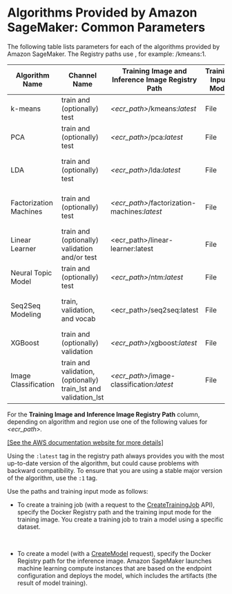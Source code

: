 # Algorithms Provided by Amazon SageMaker: Common Parameters<a name="sagemaker-algo-docker-registry-paths"></a>

The following table lists parameters for each of the algorithms provided by Amazon SageMaker\. The Registry paths use *<latest>*, for example: /kmeans:1\. 


| Algorithm Name | Channel Name | Training Image and Inference Image Registry Path | Training Input Mode | File Type | Instance Class | 
| --- | --- | --- | --- | --- | --- | 
| k\-means  | train and \(optionally\) test |  *<ecr\_path>*/kmeans:*latest*  |  File  | recordIO\-protobuf or CSV | CPU | 
| PCA | train and \(optionally\) test |  *<ecr\_path>*/pca:*latest*  |  File  | recordIO\-protobuf or CSV | GPU or CPU | 
|  LDA  | train and \(optionally\) test |  *<ecr\_path>*/lda:*latest*  |  File  | recordIO\-protobuf or CSV | CPU \(single instance only\) | 
| Factorization Machines | train and \(optionally\) test |  *<ecr\_path>*/factorization\-machines:*latest*  |  File  | recordIO\-protobuf | CPU \(GPU for dense data\) | 
| Linear Learner | train and \(optionally\) validation and/or test | <ecr\_path>/linear\-learner:latest |  File  | recordIO\-protobuf or CSV | CPU or GPU | 
| Neural Topic Model | train and \(optionally\) test |  *<ecr\_path>*/ntm:*latest*  |  File  | recordIO\-protobuf or CSV | GPU or CPU | 
|  Seq2Seq Modeling  | train, validation, and vocab | <ecr\_path>/seq2seq:latest |  File  | recordIO\-protobuf | GPU \(single instance only\) | 
| XGBoost | train and \(optionally\) validation |  *<ecr\_path>*/xgboost:*latest*  |  File  | CSV or LibSVM | CPU | 
| Image Classification | train and validation, \(optionally\) train\_lst and validation\_lst |  *<ecr\_path>*/image\-classification:*latest*  |  File  | recordIO or image files \(\.jpg or \.png\)  | GPU | 

For the **Training Image and Inference Image Registry Path** column, depending on algorithm and region use one of the following values for *<ecr\_path>\.*

[\[See the AWS documentation website for more details\]](http://docs.aws.amazon.com/sagemaker/latest/dg/sagemaker-algo-docker-registry-paths.html)

Using the `:latest` tag in the registry path always provides you with the most up\-to\-date version of the algorithm, but could cause problems with backward compatibility\. To ensure that you are using a stable major version of the algorithm, use the `:1` tag\.

Use the paths and training input mode as follows:

+ To create a training job \(with a request to the [CreateTrainingJob](API_CreateTrainingJob.md) API\), specify the Docker Registry path and the training input mode for the training image\. You create a training job to train a model using a specific dataset\. 

   

+ To create a model \(with a [CreateModel](API_CreateModel.md) request\), specify the Docker Registry path for the inference image\. Amazon SageMaker launches machine learning compute instances that are based on the endpoint configuration and deploys the model, which includes the artifacts \(the result of model training\)\.